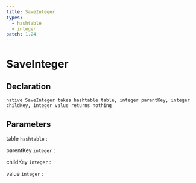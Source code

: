 ```yaml
---
title: SaveInteger
types:
  - hashtable
  - integer
patch: 1.24
---
```


# SaveInteger

## Declaration

```jass
native SaveInteger takes hashtable table, integer parentKey, integer childKey, integer value returns nothing
```

## Parameters
table `hashtable`
: 

parentKey `integer`
: 

childKey `integer`
: 

value `integer`
: 
